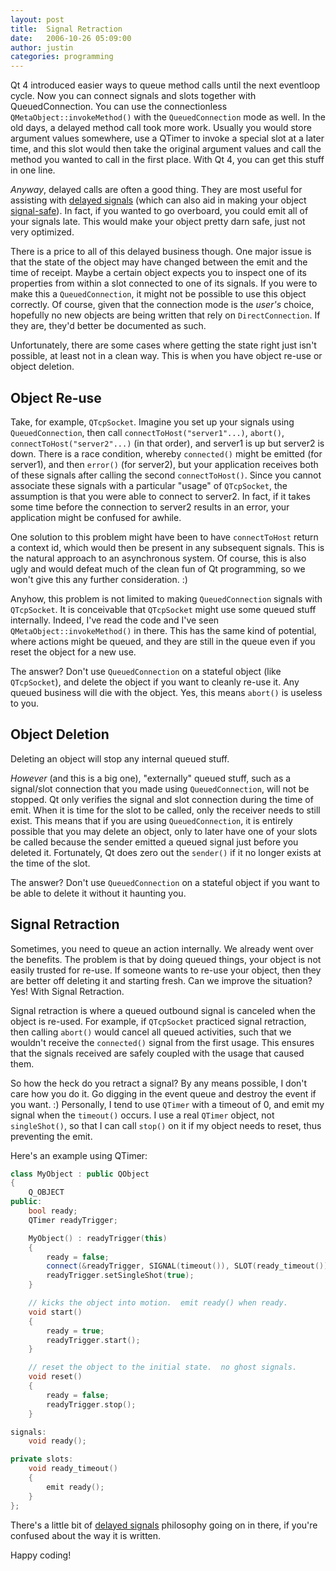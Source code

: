 ```yaml
---
layout: post
title:  Signal Retraction
date:   2006-10-26 05:09:00
author: justin
categories: programming
---
```

Qt 4 introduced easier ways to queue method calls until the next eventloop cycle. Now you can connect signals and slots together with QueuedConnection. You can use the connectionless `QMetaObject::invokeMethod()` with the `QueuedConnection` mode as well. In the old days, a delayed method call took more work. Usually you would store argument values somewhere, use a QTimer to invoke a special slot at a later time, and this slot would then take the original argument values and call the method you wanted to call in the first place. With Qt 4, you can get this stuff in one line.

<!--more-->

*Anyway*, delayed calls are often a good thing. They are most useful for assisting with [delayed signals][delayed-signals] (which can also aid in making your object [signal-safe][signal-safety]). In fact, if you wanted to go overboard, you could emit all of your signals late. This would make your object pretty darn safe, just not very optimized.

There is a price to all of this delayed business though. One major issue is that the state of the object may have changed between the emit and the time of receipt. Maybe a certain object expects you to inspect one of its properties from within a slot connected to one of its signals. If you were to make this a `QueuedConnection`, it might not be possible to use this object correctly. Of course, given that the connection mode is the *user's* choice, hopefully no new objects are being written that rely on `DirectConnection`. If they are, they'd better be documented as such.

Unfortunately, there are some cases where getting the state right just isn't possible, at least not in a clean way. This is when you have object re-use or object deletion.

## Object Re-use

Take, for example, `QTcpSocket`. Imagine you set up your signals using `QueuedConnection`, then call `connectToHost("server1"...)`, `abort()`, `connectToHost("server2"...)` (in that order), and server1 is up but server2 is down. There is a race condition, whereby `connected()` might be emitted (for server1), and then `error()` (for server2), but your application receives both of these signals after calling the second `connectToHost()`. Since you cannot associate these signals with a particular "usage" of `QTcpSocket`, the assumption is that you were able to connect to server2. In fact, if it takes some time before the connection to server2 results in an error, your application might be confused for awhile.

One solution to this problem might have been to have `connectToHost` return a context id, which would then be present in any subsequent signals. This is the natural approach to an asynchronous system. Of course, this is also ugly and would defeat much of the clean fun of Qt programming, so we won't give this any further consideration. :)

Anyhow, this problem is not limited to making `QueuedConnection` signals with `QTcpSocket`. It is conceivable that `QTcpSocket` might use some queued stuff internally. Indeed, I've read the code and I've seen `QMetaObject::invokeMethod()` in there. This has the same kind of potential, where actions might be queued, and they are still in the queue even if you reset the object for a new use.

The answer? Don't use `QueuedConnection` on a stateful object (like `QTcpSocket`), and delete the object if you want to cleanly re-use it. Any queued business will die with the object. Yes, this means `abort()` is useless to you.

## Object Deletion

Deleting an object will stop any internal queued stuff.

*However* (and this is a big one), "externally" queued stuff, such as a signal/slot connection that you made using `QueuedConnection`, will not be stopped. Qt only verifies the signal and slot connection during the time of emit. When it is time for the slot to be called, only the receiver needs to still exist. This means that if you are using `QueuedConnection`, it is entirely possible that you may delete an object, only to later have one of your slots be called because the sender emitted a queued signal just before you deleted it. Fortunately, Qt does zero out the `sender()` if it no longer exists at the time of the slot.

The answer? Don't use `QueuedConnection` on a stateful object if you want to be able to delete it without it haunting you.

## Signal Retraction

Sometimes, you need to queue an action internally. We already went over the benefits. The problem is that by doing queued things, your object is not easily trusted for re-use. If someone wants to re-use your object, then they are better off deleting it and starting fresh. Can we improve the situation? Yes! With Signal Retraction.

Signal retraction is where a queued outbound signal is canceled when the object is re-used. For example, if `QTcpSocket` practiced signal retraction, then calling `abort()` would cancel all queued activities, such that we wouldn't receive the `connected()` signal from the first usage. This ensures that the signals received are safely coupled with the usage that caused them.

So how the heck do you retract a signal? By any means possible, I don't care how you do it. Go digging in the event queue and destroy the event if you want. :) Personally, I tend to use `QTimer` with a timeout of 0, and emit my signal when the `timeout()` occurs. I use a real `QTimer` object, not `singleShot()`, so that I can call `stop()` on it if my object needs to reset, thus preventing the emit.

Here's an example using QTimer:

```c++
class MyObject : public QObject
{
    Q_OBJECT
public:
    bool ready;
    QTimer readyTrigger;

    MyObject() : readyTrigger(this)
    {
        ready = false;
        connect(&readyTrigger, SIGNAL(timeout()), SLOT(ready_timeout()));
        readyTrigger.setSingleShot(true);
    }

    // kicks the object into motion.  emit ready() when ready.
    void start()
    {
        ready = true;
        readyTrigger.start();
    }

    // reset the object to the initial state.  no ghost signals.
    void reset()
    {
        ready = false;
        readyTrigger.stop();
    }

signals:
    void ready();

private slots:
    void ready_timeout()
    {
        emit ready();
    }
};
```

There's a little bit of [delayed signals][delayed-signals] philosophy going on in there, if you're confused about the way it is written.

Happy coding!

[signal-safety]: /2008/02/04/signal-safety-revised/
[delayed-signals]: /2006/04/14/delayed-signals/
